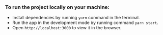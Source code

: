 

### To run the project locally on your machine:

- Install dependencies by running `yarn` command in the terminal.
- Run the app in the development mode by running command `yarn start`.
- Open `http://localhost:3000` to view it in the browser.